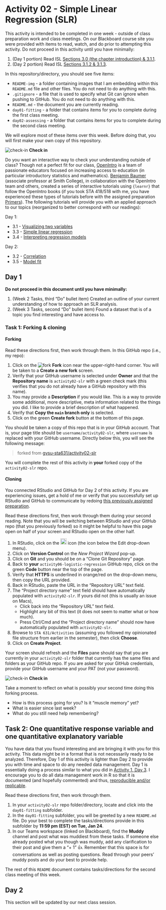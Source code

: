 Activity 02 - Simple Linear Regression (SLR)
================

This activity is intended to be completed in one week - outside of class
preparation work and class meetings. On our Blackboard course site you
were provided with items to read, watch, and do prior to attempting this
activity. Do not proceed in this activity until you have minimally:

1.  (Day 1 portion) Read ISL [Sections 3.0 (the chapter introduction) &
    3.1.1](https://hastie.su.domains/ISLR2/ISLRv2_website.pdf).
2.  (Day 2 portion) Read ISL [Sections 3.1.2 &
    3.1.3](https://hastie.su.domains/ISLR2/ISLRv2_website.pdf).

In this repository/directory, you should see five items:

- `README-img` - a folder containing images that I am embedding within
  this `README.md` file and other files. You do not need to do anything
  with this.
- `.gitignore` - a file that is used to specify what Git can ignore when
  pushing to GitHub. You do not need to do anything with this.
- `README.md` - the document you are currently reading.
- `day01-fitting` - a folder that contains items for you to complete
  during the first class meeting.
- `day02-assessing` - a folder that contains items for you to complete
  during the second class meeting.

We will explore most of these items over this week. Before doing that,
you will first make your own copy of this repository.

![check-in](README-img/noun-magnifying-glass.png) **Check in**

Do you want an interactive way to check your understanding outside of
class? Though not a perfect fit for our class,
[OpenIntro](https://www.openintro.org/team/) is a team of passionate
educators focused on increasing access to education (in particular
introductory statistics and mathematics). [Benjamin
Baumer](https://beanumber.github.io/www/) (associate professor at Smith
College), in collaboration with the OpenIntro team and others, created a
series of interactive tutorials using `{learnr}` that follow the
OpenIntro books (if you took STA 418/518 with me, you have experienced
these types of tutorials before with the assigned preparation
[Primers](https://posit.cloud/learn/primers)). The following tutorials
will provide you with an applied approach to our topics (reorganized to
better correspond with our readings):

Day 1:

- 3.1 - [Visualizing two
  variables](https://openintro.shinyapps.io/ims-03-model-01/)
- 3.3 - [Simple linear
  regression](https://openintro.shinyapps.io/ims-03-model-03/)
- 3.4 - [Interpreting regression
  models](https://openintro.shinyapps.io/ims-03-model-04/)

Day 2:

- 3.2 - [Correlation](https://openintro.shinyapps.io/ims-03-model-02/)
- 3.5 - [Model fit](https://openintro.shinyapps.io/ims-03-model-05/)

## Day 1

**Do not proceed in this document until you have minimally:**

1.  (Week 2 Tasks, third “Do” bullet item) Created an outline of your
    current understanding of how to approach an SLR analysis.
2.  (Week 3 Tasks, second “Do” bullet item) Found a dataset that is of a
    topic you find interesting and have access to.

### Task 1: Forking & cloning

#### Forking

Read these directions first, then work through them. In this GitHub repo
(i.e., my repo):

1.  Click on the ![fork](README-img/fork-icon.png) **Fork** icon near
    the upper-right-hand corner. You will be taken to a **Create a new
    fork** screen.
2.  Verify that your GitHub username is selected under **Owner** and
    that the **Repository name** is `activity02-slr` with a green check
    mark (this verifies that you do not already have a GitHub repository
    with this name).
3.  You may provide a **Description** if you would like. This is a way
    to provide some additional, more descriptive, meta information
    related to the things you did. I like to provide a brief description
    of what happened.
4.  Verify that **Copy the `main` branch only** is selected.
5.  Click on the green **Create fork** button at the bottom of this
    page.

You should be taken a copy of this repo that is in your GitHub account.
That is, your page title should be `username/activity02-slr`, where
`username` is replaced with your GitHub username. Directly below this,
you will see the following message:

> forked from
> [gvsu-sta631/activity02-slr](https://github.com/gvsu-sta631/activity02-slr)

You will complete the rest of this activity in **your** forked copy of
the `activity02-slr` repo.

#### Cloning

You connected RStudio and GitHub for Day 2 of this activity. If you are
experiencing issues, get a hold of me or verify that you successfully
set up RStudio and GitHub to communicate by redoing [this previously
assigned preparation](https://github.com/gvsu-sta518/preparation02).

Read these directions first, then work through them during your second
reading. Note that you will be switching between RStudio and your GitHub
repo (that you previously forked) so it might be helpful to have this
page open on half of your screen and RStudio open on the other half.

1.  In RStudio, click on the
    <img src="README-img/rproj-icon.png" alt="RStudio Project" width = "20"/>
    icon (the icon below the Edit drop-down menu).
2.  Click on **Version Control** on the *New Project Wizard* pop-up.
3.  Click on **Git** and you should be on a “Clone Git Repository” page.
4.  Back to **your** `activity06-logistic-regression` GitHub repo, click
    on the green **Code** button near the top of the page.
5.  Verify that **HTTPS** is underlined in orange/red on the drop-down
    menu, then copy the URL provided.
6.  Back in RStudio, paste the URL in the “Repository URL” text field.
7.  The “Project directory name” text field should have automatically
    populated with `activity02-slr`. If yours did not (this is usually
    an issue on Macs),
    - Click back into the “Repository URL” text field.
    - Highlight any bit of this text (it does not seem to matter what or
      how much).
    - Press Ctrl/Cmd and the “Project directory name” should now have
      automatically populated with `activity02-slr`.
8.  Browse to `STA 631/Activities` (assuming you followed my opinionated
    file structure from earlier in the semester), then click **Choose**.
9.  Click on **Create Project**.

Your screen should refresh and the **Files** pane should say that you
are currently in your `activity02-slr` folder that currently has the
same files and folders as your GitHub repo. If you are asked for your
GitHub credentials, provide your GitHub username and your PAT (not your
password).

![check-in](README-img/noun-magnifying-glass.png) **Check in**

Take a moment to reflect on what is possibly your second time doing this
forking process.

- How is this process going for you? Is it “muscle memory” yet?
- What is easier since last week?
- What do you still need help remembering?

## Task 2: One quantitative response variable and one quantitative explanatory variable

You have data that you found interesting and are bringing it with you
for this activity. This data might be in a format that is not
necessarily ready to be analyzed. Therefore, Day 1 of this activity is
lighter than Day 2 to provide you with time and space to do any needed
data management. Day 1 is essentially doing a process similar to what
you did in [Activity 1, Day
3](https://github.com/gvsu-sta631/activity01-course-tools/tree/main/day03-rstudio-r).
I encourage you to do all data management work in R so that it is
documented (and hopefully commented) and thus, [reproducible and/or
replicable](https://the-turing-way.netlify.app/reproducible-research/overview/overview-definitions.html).

Read these directions first, then work through them.

1.  In your `activity02-slr` repo folder/directory, locate and click
    into the `day01-fitting` subfolder.
2.  In the `day01-fitting` subfolder, you will be greeted by a new
    `README.md` file. Do your best to complete the tasks/directions
    provide in this subfolder by **11:59 pm (EST) on Tue, Jan 24**.
3.  In our Teams workspace (linked on Blackboard), find the **Muddy**
    channel and post what was muddiest from these tasks. If someone else
    already posted what you though was muddy, add any clarification to
    their post and give them a “+ 1” 👍. Remember that this space is for
    conversations as well as posting questions. Read through your peers’
    muddy posts and do your best to provide help.

The rest of this `README` document contains tasks/directions for the
second class meeting of this week.

## Day 2

This section will be updated by our next class session.

<!--
## Task 3: Updating your forked GitHub repo

You will need to start reading these directions back at my `gvsu-sta631/activity02-slr` GitHub repo **and** have your forked `username/activity02-slr` GitHub repo handy.
I recommend that you have my repo opened on one half of your screen and your repo opened on the other half.
Read these directions first, then work through them.

1. At the top of your `username/activity02-slr` repo (above the repo contents section), verify that you see a message that looks something like:
  
  > This branch is X commits behind gvsu-sta631:main.
  
2. Click on the hyperlinked "X commits behind" portion of that message to be taken to a **Comparing changes** page.
3. Verify that your drop-down menu options specify:
  - base repository: username/activity02-slr
  - base: main
  - head repository: gvsu-sta631/activity02-slr
  - compare: main
4. Also verify that you have a message directly below this that says:

  > &check; Able to merge. These branches can be automatically merged.
  
  Flag me if you see something different.
5. Click on the green **Create pull request** button under this previous message.
  Note you can look at the changes that I made, if you so desire, by scrolling down.
  However, this is not necessary.
6. On the next page, provide a short descriptive message in the "Title" box (e.g., "Adding Day 2 materials").
  You can also provide a more detailed message in the "Leave a comment" box if you choose.
7. Click on the green **Create pull request** button.
8. On the next screen which is titled the same thing as what you provided in the "Title" box on the previous screen, you will be presented with a bunch of information.
  If you scroll down a little, you should see a green check mark with a message that specifies:
  
  > This branch has no conflicts with the base branch
  
  And you can click on the green **Merge pull request**.
9. You will be provided with with an opportunity to provide another meaningful message (or accept the default message).
  Finally, click on the green **Confirm merge** button.
  You can now work directly from your `username/activity02-slr` repo.
  
In summary, what you just did is pulled my changes into your repository.
Git and GitHub refer to this as a "pull request" because you are asking to pull items into your repo.

## Task 4: Updating your forked GitHub repo

In your `username/activity02-slr` repo, go into the `day02-assessing` subfolder and follow the tasks listed in the `README`.
You will continue to work in your `activity02-day01.Rmd` file that you started during Day 1 of this activity.
-->

